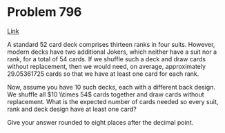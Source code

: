 # Problem 796

[Link](https://projecteuler.net/problem=796)

A standard $52$ card deck comprises thirteen ranks in four suits. However, modern decks have two additional Jokers, which neither have a suit nor a rank, for a total of $54$ cards. If we shuffle such a deck and draw cards without replacement, then we would need, on average, approximately $29.05361725$ cards so that we have at least one card for each rank.

Now, assume you have $10$ such decks, each with a different back design. We shuffle all $10 \\times 54$ cards together and draw cards without replacement. What is the expected number of cards needed so every suit, rank and deck design have at least one card?

Give your answer rounded to eight places after the decimal point.

